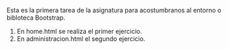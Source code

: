 Esta es la primera tarea de la asignatura para acostumbranos al entorno o bibloteca Bootstrap.

1. En home.html se realiza el primer ejercicio.
2. En administracion.html el segundo ejercicio.
